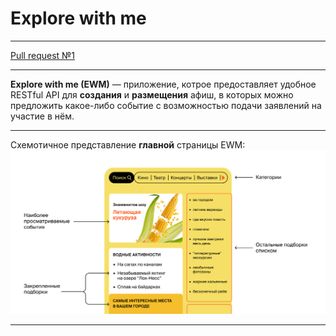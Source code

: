# Explore with me

----------------------

[Pull request №1](https://github.com/ilyankin/java-explore-with-me/pull/1)

-----------------------

**Explore with me (EWM)** — приложение, котрое предоставляет удобное RESTful API для **создания** 
и **размещения** афиш, в которых можно предложить какое-либо событие с возможностью подачи заявлений на участие в нём.

-----------------------

Схемотичное представление **главной** страницы EWM:
![](.resources/prototype-main-page.png "Application homepage prototype")

-----------------------